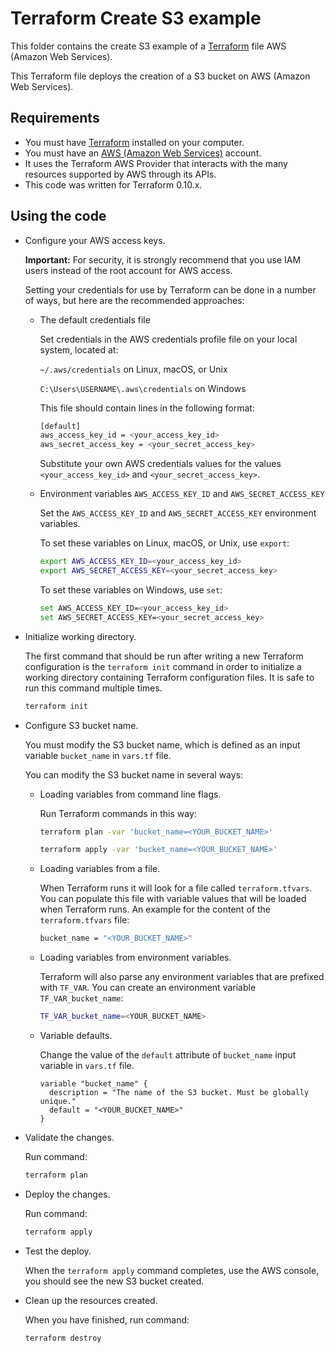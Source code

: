 # Terraform Create S3 example

This folder contains the create S3 example of a [Terraform](https://www.terraform.io/) file AWS (Amazon Web Services).

This Terraform file deploys the creation of a S3 bucket on AWS (Amazon Web Services).

## Requirements

* You must have [Terraform](https://www.terraform.io/) installed on your computer.
* You must have an [AWS (Amazon Web Services)](http://aws.amazon.com/) account.
* It uses the Terraform AWS Provider that interacts with the many resources supported by AWS through its APIs.
* This code was written for Terraform 0.10.x.

## Using the code

* Configure your AWS access keys.

  **Important:** For security, it is strongly recommend that you use IAM users instead of the root account for AWS access.

  Setting your credentials for use by Terraform can be done in a number of ways, but here are the recommended approaches:

  * The default credentials file
  
    Set credentials in the AWS credentials profile file on your local system, located at:

    `~/.aws/credentials` on Linux, macOS, or Unix

    `C:\Users\USERNAME\.aws\credentials` on Windows

    This file should contain lines in the following format:

    ```bash
    [default]
    aws_access_key_id = <your_access_key_id>
    aws_secret_access_key = <your_secret_access_key>
    ```
    Substitute your own AWS credentials values for the values `<your_access_key_id>` and `<your_secret_access_key>`.

  * Environment variables `AWS_ACCESS_KEY_ID` and `AWS_SECRET_ACCESS_KEY`
  
    Set the `AWS_ACCESS_KEY_ID` and `AWS_SECRET_ACCESS_KEY` environment variables.

    To set these variables on Linux, macOS, or Unix, use `export`:

    ```bash
    export AWS_ACCESS_KEY_ID=<your_access_key_id>
    export AWS_SECRET_ACCESS_KEY=<your_secret_access_key>
    ```

    To set these variables on Windows, use `set`:

    ```bash
    set AWS_ACCESS_KEY_ID=<your_access_key_id>
    set AWS_SECRET_ACCESS_KEY=<your_secret_access_key>
    ```

* Initialize working directory.

  The first command that should be run after writing a new Terraform configuration is the `terraform init` command in order to initialize a working directory containing Terraform configuration files. It is safe to run this command multiple times.

  ```bash
  terraform init
  ```

* Configure S3 bucket name.

  You must modify the S3 bucket name, which is defined as an input variable `bucket_name` in `vars.tf` file.

  You can modify the S3 bucket name in several ways:

  * Loading variables from command line flags.

    Run Terraform commands in this way:

    ```bash
    terraform plan -var 'bucket_name=<YOUR_BUCKET_NAME>'
    ```

    ```bash
    terraform apply -var 'bucket_name=<YOUR_BUCKET_NAME>'
    ```

  * Loading variables from a file.

    When Terraform runs it will look for a file called `terraform.tfvars`. You can populate this file with variable values that will be loaded when Terraform runs. An example for the content of the `terraform.tfvars` file:

    ```bash
    bucket_name = "<YOUR_BUCKET_NAME>"
    ```

  * Loading variables from environment variables.

    Terraform will also parse any environment variables that are prefixed with `TF_VAR`. You can create an environment variable `TF_VAR_bucket_name`:

    ```bash
    TF_VAR_bucket_name=<YOUR_BUCKET_NAME>
    ```

  * Variable defaults.

    Change the value of the `default` attribute of `bucket_name` input variable in `vars.tf` file.

    ```hcl
    variable "bucket_name" {
      description = "The name of the S3 bucket. Must be globally unique."
      default = "<YOUR_BUCKET_NAME>"
    }
    ```

* Validate the changes.

  Run command:

  ```bash
  terraform plan
  ```

* Deploy the changes.

  Run command:

  ```bash
  terraform apply
  ```

* Test the deploy.

  When the `terraform apply` command completes, use the AWS console, you should see the new S3 bucket created.

* Clean up the resources created.

  When you have finished, run command:

  ```bash
  terraform destroy
  ```